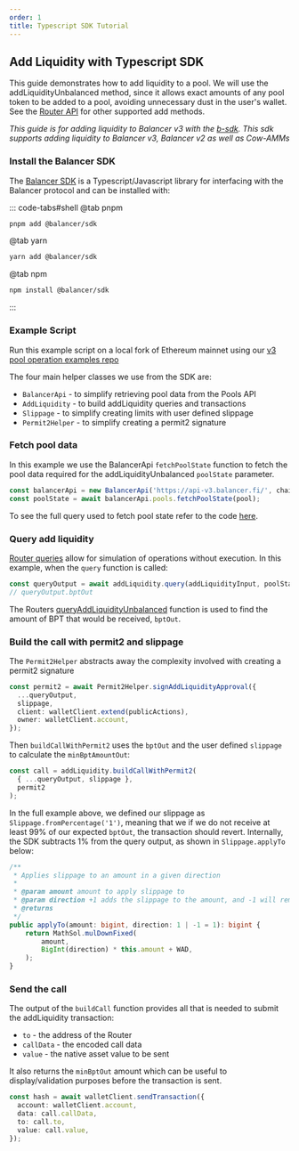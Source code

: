 ```yaml
---
order: 1
title: Typescript SDK Tutorial
---
```


## Add Liquidity with Typescript SDK

This guide demonstrates how to add liquidity to a pool. We will use the addLiquidityUnbalanced method, since it allows exact amounts of any pool token to be added to a pool, avoiding unnecessary dust in the user's wallet. See the [Router API](/developer-reference/contracts/router-api.html) for other supported add methods.

_This guide is for adding liquidity to Balancer v3 with the [b-sdk](https://github.com/balancer/b-sdk). This sdk supports adding liquidity to Balancer v3, Balancer v2 as well as Cow-AMMs_

### Install the Balancer SDK

The [Balancer SDK](https://github.com/balancer/b-sdk) is a Typescript/Javascript library for interfacing with the Balancer protocol and can be installed with:

::: code-tabs#shell
@tab pnpm

```bash
pnpm add @balancer/sdk
```

@tab yarn

```bash
yarn add @balancer/sdk
```

@tab npm

```bash
npm install @balancer/sdk
```

:::

### Example Script

Run this example script on a local fork of Ethereum mainnet using our [v3 pool operation examples repo](https://github.com/MattPereira/v3-pool-operation-examples/tree/main?tab=readme-ov-file#balancer-v3-pool-operation-examples)

<GithubCode url="https://raw.githubusercontent.com/MattPereira/v3-pool-operation-examples/refs/heads/main/scripts/hardhat/add-liquidity/addLiquidityUnbalanced.ts" clipEndLines=8 clipStartLines=4 />

The four main helper classes we use from the SDK are:

- `BalancerApi` - to simplify retrieving pool data from the Pools API
- `AddLiquidity` - to build addLiquidity queries and transactions
- `Slippage` - to simplify creating limits with user defined slippage
- `Permit2Helper` - to simplify creating a permit2 signature

### Fetch pool data

In this example we use the BalancerApi `fetchPoolState` function to fetch the pool data required for the addLiquidityUnbalanced `poolState` parameter.

```typescript
const balancerApi = new BalancerApi('https://api-v3.balancer.fi/', chainId);
const poolState = await balancerApi.pools.fetchPoolState(pool);
```

To see the full query used to fetch pool state refer to the code [here](https://github.com/balancer/b-sdk/blob/41d2623743ab7fa466ed4d0f5f5c7e5aa16b7d91/src/data/providers/balancer-api/modules/pool-state/index.ts#L7).

### Query add liquidity

[Router queries](../../concepts/router/queries.md) allow for simulation of operations without execution. In this example, when the `query` function is called:

```typescript
const queryOutput = await addLiquidity.query(addLiquidityInput, poolState);
// queryOutput.bptOut
```

The Routers [queryAddLiquidityUnbalanced](../../developer-reference/contracts/router-api.md#queryaddliquidityunbalanced) function is used to find the amount of BPT that would be received, `bptOut`.

### Build the call with permit2 and slippage

The `Permit2Helper` abstracts away the complexity involved with creating a permit2 signature

```typescript
const permit2 = await Permit2Helper.signAddLiquidityApproval({
  ...queryOutput,
  slippage,
  client: walletClient.extend(publicActions),
  owner: walletClient.account,
});
```

Then `buildCallWithPermit2` uses the `bptOut` and the user defined `slippage` to calculate the `minBptAmountOut`:

```typescript
const call = addLiquidity.buildCallWithPermit2(
  { ...queryOutput, slippage },
  permit2
);
```

In the full example above, we defined our slippage as `Slippage.fromPercentage('1')`, meaning that we if we do not receive at least 99% of our expected `bptOut`, the transaction should revert.
Internally, the SDK subtracts 1% from the query output, as shown in `Slippage.applyTo` below:

```typescript
/**
 * Applies slippage to an amount in a given direction
 *
 * @param amount amount to apply slippage to
 * @param direction +1 adds the slippage to the amount, and -1 will remove the slippage from the amount
 * @returns
 */
public applyTo(amount: bigint, direction: 1 | -1 = 1): bigint {
    return MathSol.mulDownFixed(
        amount,
        BigInt(direction) * this.amount + WAD,
    );
}
```

### Send the call

The output of the `buildCall` function provides all that is needed to submit the addLiquidity transaction:

- `to` - the address of the Router
- `callData` - the encoded call data
- `value` - the native asset value to be sent

It also returns the `minBptOut` amount which can be useful to display/validation purposes before the transaction is sent.

```typescript
const hash = await walletClient.sendTransaction({
  account: walletClient.account,
  data: call.callData,
  to: call.to,
  value: call.value,
});
```
